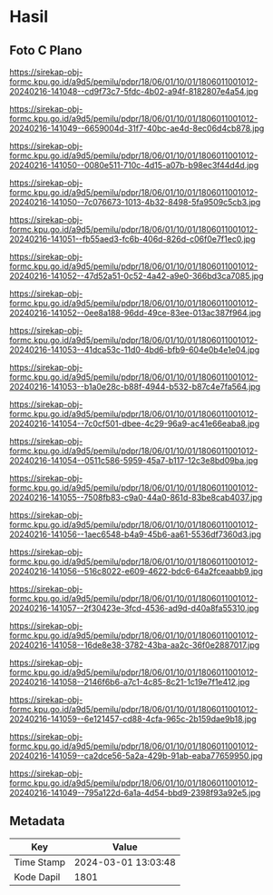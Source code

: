 # Hasil

## Foto C Plano

https://sirekap-obj-formc.kpu.go.id/a9d5/pemilu/pdpr/18/06/01/10/01/1806011001012-20240216-141048--cd9f73c7-5fdc-4b02-a94f-8182807e4a54.jpg

https://sirekap-obj-formc.kpu.go.id/a9d5/pemilu/pdpr/18/06/01/10/01/1806011001012-20240216-141049--6659004d-31f7-40bc-ae4d-8ec06d4cb878.jpg

https://sirekap-obj-formc.kpu.go.id/a9d5/pemilu/pdpr/18/06/01/10/01/1806011001012-20240216-141050--0080e511-710c-4d15-a07b-b98ec3f44d4d.jpg

https://sirekap-obj-formc.kpu.go.id/a9d5/pemilu/pdpr/18/06/01/10/01/1806011001012-20240216-141050--7c076673-1013-4b32-8498-5fa9509c5cb3.jpg

https://sirekap-obj-formc.kpu.go.id/a9d5/pemilu/pdpr/18/06/01/10/01/1806011001012-20240216-141051--fb55aed3-fc6b-406d-826d-c06f0e7f1ec0.jpg

https://sirekap-obj-formc.kpu.go.id/a9d5/pemilu/pdpr/18/06/01/10/01/1806011001012-20240216-141052--47d52a51-0c52-4a42-a9e0-366bd3ca7085.jpg

https://sirekap-obj-formc.kpu.go.id/a9d5/pemilu/pdpr/18/06/01/10/01/1806011001012-20240216-141052--0ee8a188-96dd-49ce-83ee-013ac387f964.jpg

https://sirekap-obj-formc.kpu.go.id/a9d5/pemilu/pdpr/18/06/01/10/01/1806011001012-20240216-141053--41dca53c-11d0-4bd6-bfb9-604e0b4e1e04.jpg

https://sirekap-obj-formc.kpu.go.id/a9d5/pemilu/pdpr/18/06/01/10/01/1806011001012-20240216-141053--b1a0e28c-b88f-4944-b532-b87c4e7fa564.jpg

https://sirekap-obj-formc.kpu.go.id/a9d5/pemilu/pdpr/18/06/01/10/01/1806011001012-20240216-141054--7c0cf501-dbee-4c29-96a9-ac41e66eaba8.jpg

https://sirekap-obj-formc.kpu.go.id/a9d5/pemilu/pdpr/18/06/01/10/01/1806011001012-20240216-141054--0511c586-5959-45a7-b117-12c3e8bd09ba.jpg

https://sirekap-obj-formc.kpu.go.id/a9d5/pemilu/pdpr/18/06/01/10/01/1806011001012-20240216-141055--7508fb83-c9a0-44a0-861d-83be8cab4037.jpg

https://sirekap-obj-formc.kpu.go.id/a9d5/pemilu/pdpr/18/06/01/10/01/1806011001012-20240216-141056--1aec6548-b4a9-45b6-aa61-5536df7360d3.jpg

https://sirekap-obj-formc.kpu.go.id/a9d5/pemilu/pdpr/18/06/01/10/01/1806011001012-20240216-141056--516c8022-e609-4622-bdc6-64a2fceaabb9.jpg

https://sirekap-obj-formc.kpu.go.id/a9d5/pemilu/pdpr/18/06/01/10/01/1806011001012-20240216-141057--2f30423e-3fcd-4536-ad9d-d40a8fa55310.jpg

https://sirekap-obj-formc.kpu.go.id/a9d5/pemilu/pdpr/18/06/01/10/01/1806011001012-20240216-141058--16de8e38-3782-43ba-aa2c-36f0e2887017.jpg

https://sirekap-obj-formc.kpu.go.id/a9d5/pemilu/pdpr/18/06/01/10/01/1806011001012-20240216-141058--2146f6b6-a7c1-4c85-8c21-1c19e7f1e412.jpg

https://sirekap-obj-formc.kpu.go.id/a9d5/pemilu/pdpr/18/06/01/10/01/1806011001012-20240216-141059--6e121457-cd88-4cfa-965c-2b159dae9b18.jpg

https://sirekap-obj-formc.kpu.go.id/a9d5/pemilu/pdpr/18/06/01/10/01/1806011001012-20240216-141059--ca2dce56-5a2a-429b-91ab-eaba77659950.jpg

https://sirekap-obj-formc.kpu.go.id/a9d5/pemilu/pdpr/18/06/01/10/01/1806011001012-20240216-141049--795a122d-6a1a-4d54-bbd9-2398f93a92e5.jpg


## Metadata

| Key        | Value               |
| ---------- | ------------------- |
| Time Stamp | 2024-03-01 13:03:48 |
| Kode Dapil | 1801                |



